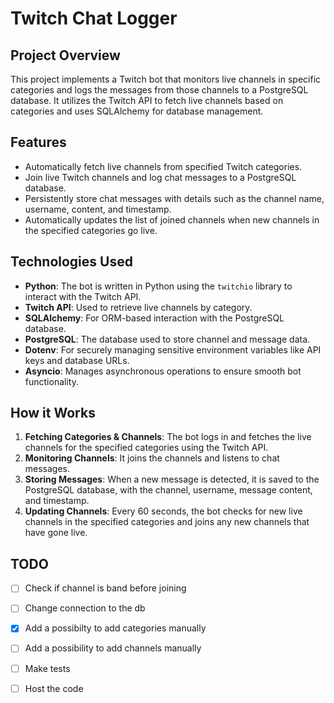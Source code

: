 # Twitch Chat Logger

## Project Overview

This project implements a Twitch bot that monitors live channels in specific categories and logs the messages from those channels to a PostgreSQL database. It utilizes the Twitch API to fetch live channels based on categories and uses SQLAlchemy for database management. 

## Features
- Automatically fetch live channels from specified Twitch categories.
- Join live Twitch channels and log chat messages to a PostgreSQL database.
- Persistently store chat messages with details such as the channel name, username, content, and timestamp.
- Automatically updates the list of joined channels when new channels in the specified categories go live.

## Technologies Used
- **Python**: The bot is written in Python using the `twitchio` library to interact with the Twitch API.
- **Twitch API**: Used to retrieve live channels by category.
- **SQLAlchemy**: For ORM-based interaction with the PostgreSQL database.
- **PostgreSQL**: The database used to store channel and message data.
- **Dotenv**: For securely managing sensitive environment variables like API keys and database URLs.
- **Asyncio**: Manages asynchronous operations to ensure smooth bot functionality.

## How it Works

1. **Fetching Categories & Channels**: The bot logs in and fetches the live channels for the specified categories using the Twitch API.
2. **Monitoring Channels**: It joins the channels and listens to chat messages.
3. **Storing Messages**: When a new message is detected, it is saved to the PostgreSQL database, with the channel, username, message content, and timestamp.
4. **Updating Channels**: Every 60 seconds, the bot checks for new live channels in the specified categories and joins any new channels that have gone live.


## TODO

- [ ] Check if channel is band before joining
- [ ] Change connection to the db
- [x] Add a possibilty to add categories manually
- [ ] Add a possibility to add channels manually
- [ ] Make tests
- [ ] Host the code 

